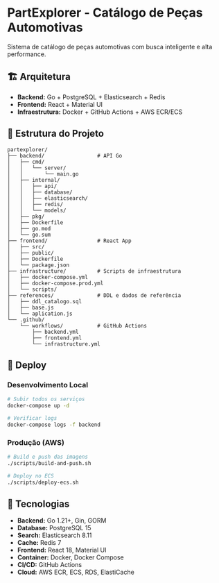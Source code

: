 # PartExplorer - Catálogo de Peças Automotivas

Sistema de catálogo de peças automotivas com busca inteligente e alta performance.

## 🏗️ Arquitetura

- **Backend:** Go + PostgreSQL + Elasticsearch + Redis
- **Frontend:** React + Material UI
- **Infraestrutura:** Docker + GitHub Actions + AWS ECR/ECS

## 📁 Estrutura do Projeto

```
partexplorer/
├── backend/                 # API Go
│   ├── cmd/
│   │   └── server/
│   │       └── main.go
│   ├── internal/
│   │   ├── api/
│   │   ├── database/
│   │   ├── elasticsearch/
│   │   ├── redis/
│   │   └── models/
│   ├── pkg/
│   ├── Dockerfile
│   ├── go.mod
│   └── go.sum
├── frontend/                # React App
│   ├── src/
│   ├── public/
│   ├── Dockerfile
│   └── package.json
├── infrastructure/          # Scripts de infraestrutura
│   ├── docker-compose.yml
│   ├── docker-compose.prod.yml
│   └── scripts/
├── references/              # DDL e dados de referência
│   ├── ddl_catalogo.sql
│   ├── base.js
│   └── aplication.js
└── .github/
    └── workflows/           # GitHub Actions
        ├── backend.yml
        ├── frontend.yml
        └── infrastructure.yml
```

## 🚀 Deploy

### Desenvolvimento Local
```bash
# Subir todos os serviços
docker-compose up -d

# Verificar logs
docker-compose logs -f backend
```

### Produção (AWS)
```bash
# Build e push das imagens
./scripts/build-and-push.sh

# Deploy no ECS
./scripts/deploy-ecs.sh
```

## 🔧 Tecnologias

- **Backend:** Go 1.21+, Gin, GORM
- **Database:** PostgreSQL 15
- **Search:** Elasticsearch 8.11
- **Cache:** Redis 7
- **Frontend:** React 18, Material UI
- **Container:** Docker, Docker Compose
- **CI/CD:** GitHub Actions
- **Cloud:** AWS ECR, ECS, RDS, ElastiCache